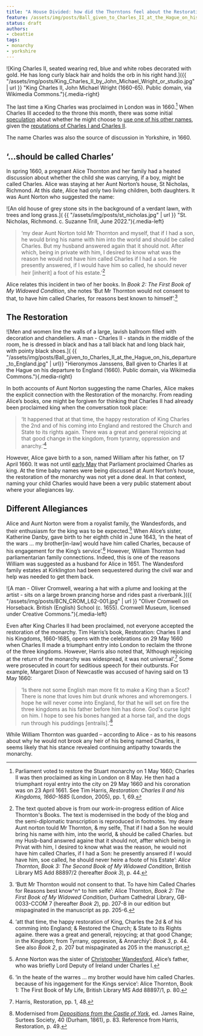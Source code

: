 ```yaml
---
title: "A House Divided: how did the Thorntons feel about the Restoration of Charles II?"
feature: /assets/img/posts/Ball_given_to_Charles_II_at_the_Hague_on_his_departure_to_England.jpg
status: draft
authors:
- cbeattie
tags:
- monarchy
- yorkshire
---
```



![King Charles II, seated wearing red, blue and white robes decorated with gold. He has long curly black hair and holds the orb in his right hand.]({{ "/assets/img/posts/King_Charles_II_by_John_Michael_Wright_or_studio.jpg" | url }} "King Charles II, John Michael Wright (1660-65). Public domain, via Wikimedia Commons."){.media-right}

The last time a King Charles was proclaimed in London was in 1660.[^1] When Charles III acceded to the throne this month, there was some initial [speculation](https://inews.co.uk/news/king-charles-iii-name-why-monarchs-change-explained-1319520) about whether he might choose to [use one of his other names](https://www.hellomagazine.com/royalty/20220909150655/why-king-charles-iii-could-have-chosen-king-george-details/), given the [reputations of Charles I and Charles II](https://mashable.com/article/king-charles-iii-history).

The name Charles was also the source of discussion in Yorkshire, in 1660.

‘...should be called Charles’
-----

In spring 1660, a pregnant Alice Thornton and her family had a heated discussion about whether the child she was carrying, if a boy, might be called Charles. Alice was staying at her Aunt Norton’s house, St Nicholas, Richmond. At this date, Alice had only two living children, both daughters. It was Aunt Norton who suggested the name:

![An old house of grey stone sits in the background of a verdant lawn, with trees and long grass.]( {{ "/assets/img/posts/st_nicholas.jpg" | url }} "St. Nicholas, Richmond. c. Suzanne Trill, June 2022."){.media-left}

>‘my dear Aunt Norton told Mr Thornton and myself, that if I had a son, he would bring his name with him into the world and should be called Charles. But my husband answered again that it should not. After which, being in private with him, I desired to know what was the reason he would not have him called Charles if I had a son. He presently answered, if I would have him so called, he should never heir [inherit] a foot of his estate.’[^2]

Alice relates this incident in two of her books. In *Book 2: The First Book of My Widowed Condition*, she notes ‘But Mr Thornton would not consent to that, to have him called Charles, for reasons best known to himself’.[^3]

The Restoration
-----

![Men and women line the walls of a large, lavish ballroom filled with decoration and chandeliers. A man - Charles II - stands in the middle of the room, he is dressed in black and has a tall black hat and long black hair, with pointy black shoes.]( {{ "/assets/img/posts/Ball_given_to_Charles_II_at_the_Hague_on_his_departure_to_England.jpg" | url}} "Hieronymos Janssens, Ball given to Charles II at the Hague on his departure to England (1660). Public domain, via Wikimedia Commons."){.media-right}

In both accounts of Aunt Norton suggesting the name Charles, Alice makes the explicit connection with the Restoration of the monarchy. From reading Alice’s books, one might be forgiven for thinking that Charles II had already been proclaimed king when the conversation took place:

>‘It happened that at that time, the happy restoration of King Charles the 2nd and of his coming into England and restored the Church and State to its rights again. There was a great and general rejoicing at that good change in the kingdom, from tyranny, oppression and anarchy.’[^4]

However, Alice gave birth to a son, named William after his father, on 17 April 1660. It was not until [early May](https://thehistoryofparliament.wordpress.com/2020/05/01/towards-the-restoration-of-the-monarchy-1-8-may-1660/) that Parliament proclaimed Charles as king. At the time baby names were being discussed at Aunt Norton’s house, the restoration of the monarchy was not yet a done deal. In that context, naming your child Charles would have been a very public statement about where your allegiances lay.

Different Allegiances
---

Alice and Aunt Norton were from a royalist family, the Wandesfords, and their enthusiasm for the king was to be expected.[^5] When Alice’s sister, Katherine Danby, gave birth to her eighth child in June 1643, ‘in the heat of the wars … my brother[in-law] would have him called Charles, because of his engagement for the King’s service’.[^6] However, William Thornton had parliamentarian family connections. Indeed, this is one of the reasons William was suggested as a husband for Alice in 1651. The Wandesford family estates at Kirklington had been sequestered during the civil war and help was needed to get them back.

![A man - Oliver Cromwell, wearing a hat with a plume and looking at the artist - sits on a large brown prancing horse and rides past a riverbank.]({{ "/assets/img/posts/BCN_CROM_L62-001.jpg" | url }} "Oliver Cromwell on Horseback. British (English) School (c. 1655). Cromwell Museum, licensed under Creative Commons."){.media-left}

Even after King Charles II had been proclaimed, not everyone accepted the restoration of the monarchy. Tim Harris’s book, Restoration: Charles II and his Kingdoms, 1660-1685, opens with the celebrations on 29 May 1660 when Charles II made a triumphant entry into London to reclaim the throne of the three kingdoms. However, Harris also noted that, ‘Although rejoicing at the return of the monarchy was widespread, it was not universal’.[^7] Some were prosecuted in court for seditious speech for their outbursts. For example, Margaret Dixon of Newcastle was accused of having said on 13 May 1660:

>‘Is there not some English man more fit to make a King than a Scot? There is none that loves him but drunk whores and whoremongers. I hope he will never come into England, for that he will set on fire the three kingdoms as his father before him has done. God's curse light on him. I hope to see his bones hanged at a horse tail, and the dogs run through his puddings [entrails].’[^8]

While William Thornton was guarded – according to Alice - as to his reasons about why he would not brook any heir of his being named Charles, it seems likely that his stance revealed continuing antipathy towards the monarchy.


[^1]: Parliament voted to restore the Stuart monarchy on 1 May 1660; Charles II was then proclaimed as king in London on 8 May. He then had a triumphant royal entry into the city on 29 May 1660 and his coronation was on 23 April 1661. See Tim Harris, *Restoration: Charles II and his Kingdoms, 1660-1685* (London, 2005), pp. 1, 69.

[^2]: The text quoted above is from our work-in-progress edition of Alice Thornton's Books. The text is modernised in the body of the blog and the semi-diplomatic transcription is reproduced in footnotes. ‘my deare Aunt norton tould Mr Thornton, & my selfe, That if I had a Son he would bring his name with him, into the world, & should be called Charles. but my Husb-band answred againe that it should not, affter which being in Privat with him, I desired to know what was the reason, he would not have him called Charles, if I had a Son: he presently answred if I would have him, soe called, he should never heire a foote of his Estate’: *Alice Thornton, Book 3: The Second Book of My Widowed Condition*, British Library MS Add 88897/2 (hereafter *Book 3*), p. 44.

[^3]: ‘Butt Mr Thornton would not consent to that. To have him Called Charles for Reasons best know^n^ to him selfe’: Alice Thornton, *Book 2: The First Book of My Widowed Condition*, Durham Cathedral Library, GB-0033-CCOM 7 (hereafter *Book 2*), pp. 207-8 in our edition but mispaginated in the manuscript as pp. 205-6.

[^4]: ‘att that time, the happy restoration of King, Charles the 2d & of his comming into England; & Restored the Church; & State to its Rights againe. there was a great and generall, rejoycing; at that good Change; in the Kingdom; from Tyrrany, oppresion, & Annarchiy’: *Book 3*, p. 44. See also *Book 2*, p. 207 but mispaginated as 205 in the manuscript.

[^5]: Anne Norton was the sister of [Christopher Wandesford](https://www.historyofparliamentonline.org/volume/1604-1629/member/wandesford-christopher-1592-1640), Alice’s father, who was briefly Lord Deputy of Ireland under Charles I.

[^6]:	‘in the heate of the warres ... my brother would have him called Charles. because of his ingagement for the Kings service’: Alice Thornton, Book 1: The First Book of My Life, British Library MS Add 88897/1, p. 80.

[^7]: Harris, Restoration, pp. 1, 48.

[^8]:	Modernised from *[Depositions from the Castle of York](https://archive.org/stream/depositionsfromc00grea/depositionsfromc00grea_djvu.txt)*, ed. James Raine, Surtees Society, 40 (Durham, 1861), p. 83. Reference from Harris, Restoration, p. 49.
